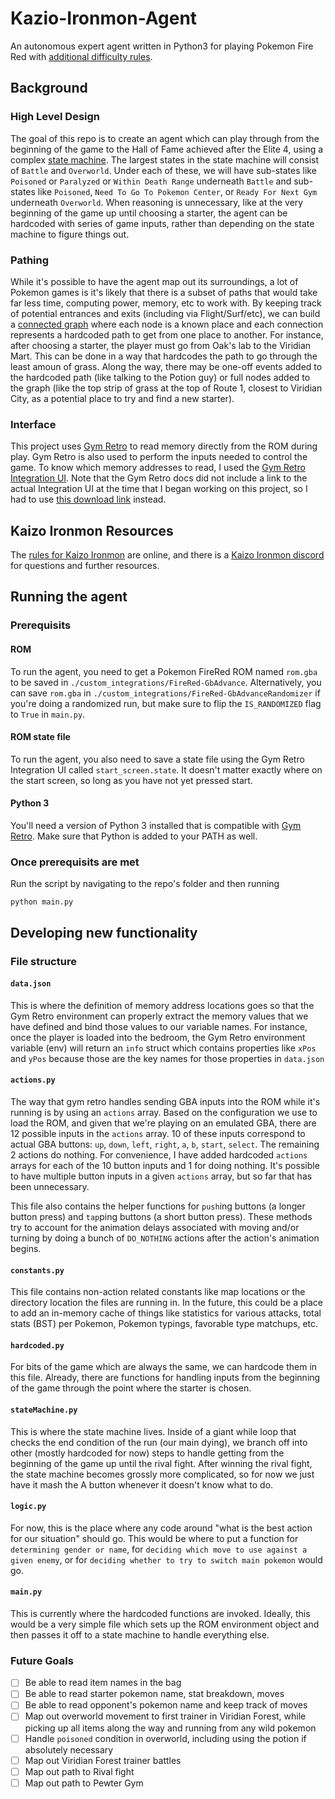 # Kazio-Ironmon-Agent
An autonomous expert agent written in Python3 for playing Pokemon Fire Red with [additional difficulty rules](https://pastebin.com/L48bttfz).

## Background
### High Level Design
The goal of this repo is to create an agent which can play through from the beginning of the game to the Hall of Fame achieved after the Elite 4, using a complex [state machine](https://en.wikipedia.org/wiki/Finite-state_machine). The largest states in the state machine will consist of `Battle` and `Overworld`. Under each of these, we will have sub-states like `Poisoned` or `Paralyzed` or `Within Death Range` underneath `Battle` and sub-states like `Poisoned`, `Need To Go To Pokemon Center`, or `Ready For Next Gym` underneath `Overworld`. When reasoning is unnecessary, like at the very beginning of the game up until choosing a starter, the agent can be hardcoded with series of game inputs, rather than depending on the state machine to figure things out.

### Pathing
While it's possible to have the agent map out its surroundings, a lot of Pokemon games is  it's likely that there is a subset of paths that would take far less time, computing power, memory, etc to work with. By keeping track of potential entrances and exits (including via Flight/Surf/etc), we can build a [connected graph](https://en.wikipedia.org/wiki/Graph_(discrete_mathematics)) where each node is a known place and each connection represents a hardcoded path to get from one place to another. For instance, after choosing a starter, the player must go from Oak's lab to the Viridian Mart. This can be done in a way that hardcodes the path to go through the least amoun of grass. Along the way, there may be one-off events added to the hardcoded path (like talking to the Potion guy) or full nodes added to the graph (like the top strip of grass at the top of Route 1, closest to Viridian City, as a potential place to try and find a new starter).

### Interface
This project uses [Gym Retro](https://retro.readthedocs.io/en/latest/python.html) to read memory directly from the ROM during play. Gym Retro is also used to perform the inputs needed to control the game. To know which memory addresses to read, I used the [Gym Retro Integration UI](https://retro.readthedocs.io/en/latest/integration.html#the-integration-ui). Note that the Gym Retro docs did not include a link to the actual Integration UI at the time that I began working on this project, so I had to use [this download link](https://github.com/openai/retro/releases/tag/f347d7e) instead.

## Kaizo Ironmon Resources
The [rules for Kaizo Ironmon](https://pastebin.com/L48bttfz) are online, and there is a [Kaizo Ironmon discord](https://discord.gg/8Ewwav8W54) for questions and further resources.

## Running the agent
### Prerequisits
#### ROM
To run the agent, you need to get a Pokemon FireRed ROM named `rom.gba` to be saved in `./custom_integrations/FireRed-GbAdvance`. Alternatively, you can save `rom.gba` in `./custom_integrations/FireRed-GbAdvanceRandomizer` if you're doing a randomized run, but make sure to flip the `IS_RANDOMIZED` flag to `True` in `main.py`. 

#### ROM state file
To run the agent, you also need to save a state file using the Gym Retro Integration UI called `start_screen.state`. It doesn't matter exactly where on the start screen, so long as you have not yet pressed start.

#### Python 3
You'll need a version of Python 3 installed that is compatible with [Gym Retro](https://retro.readthedocs.io/en/latest/index.html). Make sure that Python is added to your PATH as well.

### Once prerequisits are met
Run the script by navigating to the repo's folder and then running
```
python main.py
```

## Developing new functionality
### File structure
#### `data.json`
This is where the definition of memory address locations goes so that the Gym Retro environment can properly extract the memory values that we have defined and bind those values to our variable names. For instance, once the player is loaded into the bedroom, the Gym Retro environment variable (env) will return an `info` struct which contains properties like `xPos` and `yPos` because those are the key names for those properties in `data.json`

#### `actions.py`
The way that gym retro handles sending GBA inputs into the ROM while it's running is by using an `actions` array. Based on the configuration we use to load the ROM, and given that we're playing on an emulated GBA, there are 12 possible inputs in the `actions` array. 10 of these inputs correspond to actual GBA buttons: `up`, `down`, `left`, `right`, `a`, `b`, `start`, `select`. The remaining 2 actions do nothing. For convenience, I have added hardcoded `actions` arrays for each of the 10 button inputs and 1 for doing nothing. It's possible to have multiple button inputs in a given `actions` array, but so far that has been unnecessary.

This file also contains the helper functions for `push`ing buttons (a longer button press) and `tap`ping buttons (a short button press). These methods try to account for the animation delays associated with moving and/or turning by doing a bunch of `DO_NOTHING` actions after the action's animation begins.

#### `constants.py`
This file contains non-action related constants like map locations or the directory location the files are running in. In the future, this could be a place to add an in-memory cache of things like statistics for various attacks, total stats (BST) per Pokemon, Pokemon typings, favorable type matchups, etc.

#### `hardcoded.py`
For bits of the game which are always the same, we can hardcode them in this file. Already, there are functions for handling inputs from the beginning of the game through the point where the starter is chosen.

#### `stateMachine.py`
This is where the state machine lives. Inside of a giant while loop that checks the end condition of the run (our main dying), we branch off into other (mostly hardcoded for now) steps to handle getting from the beginning of the game up until the rival fight. After winning the rival fight, the state machine becomes grossly more complicated, so for now we just have it mash the A button whenever it doesn't know what to do.

#### `logic.py`
For now, this is the place where any code around "what is the best action for our situation" should go. This would be where to put a function for `determining gender or name`, for `deciding which move to use against a given enemy`, or for `deciding whether to try to switch main pokemon` would go.

#### `main.py`
This is currently where the hardcoded functions are invoked. Ideally, this would be a very simple file which sets up the ROM environment object and then passes it off to a state machine to handle everything else.

### Future Goals
- [ ] Be able to read item names in the bag
- [ ] Be able to read starter pokemon name, stat breakdown, moves
- [ ] Be able to read opponent's pokemon name and keep track of moves
- [ ] Map out overworld movement to first trainer in Viridian Forest, while picking up all items along the way and running from any wild pokemon
- [ ] Handle `poisoned` condition in overworld, including using the potion if absolutely necessary
- [ ] Map out Viridian Forest trainer battles
- [ ] Map out path to Rival fight
- [ ] Map out path to Pewter Gym